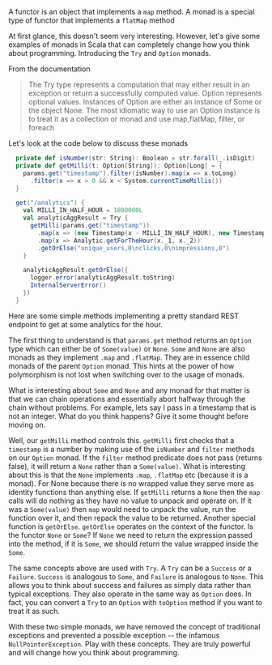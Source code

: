 A functor is an object that implements a `map` method. A monad is a special type of functor that implements a `flatMap` method

At first glance, this doesn't seem very interesting. However, let's give some examples of monads in Scala that can completely change how you think about programming. Introducing the `Try` and `Option` monads.

From the documentation

> The Try type represents a computation that may either result in an exception or return a successfully computed value.
> Option represents optional values. Instances of Option are either an instance of Some or the object None. The most idiomatic way to use an Option instance is to treat it as a collection or monad and use map,flatMap, filter, or foreach

Let's look at the code below to discuss these monads

```scala
  private def isNumber(str: String): Boolean = str.forall(_.isDigit)
  private def getMilli(t: Option[String]): Option[Long] = {
    params.get("timestamp").filter(isNumber).map(x => x.toLong)
      .filter(x => x > 0 && x < System.currentTimeMillis())
  }

  get("/analytics") {
    val MILLI_IN_HALF_HOUR = 1800000L
    val analyticAggResult = Try {
      getMilli(params.get("timestamp"))
        .map(x => (new Timestamp(x - MILLI_IN_HALF_HOUR), new Timestamp(x + MILLI_IN_HALF_HOUR)))
        .map(x => Analytic.getForTheHour(x._1, x._2))
        .getOrElse("unique_users,0\nclicks,0\nimpressions,0")
    }

    analyticAggResult.getOrElse({
      logger.error(analyticAggResult.toString)
      InternalServerError()
    })
  }
```

Here are some simple methods implementing a pretty standard REST endpoint to get at some analytics for the hour.

The first thing to understand is that `params.get` method returns an `Option` type which can either be of `Some(value)` or `None`. `Some` and `None` are also monads as they implement `.map` and `.flatMap`. They are in essence child monads of the parent `Option` monad. This hints at the power of how polymorphism is not lost when switching over to the usage of monads.

What is interesting about `Some` and `None` and any monad for that matter is that we can chain operations and essentially abort halfway through the chain without problems. For example, lets say I pass in a timestamp that is not an integer. What do you think happens? Give it some thought before moving on.

Well, our `getMilli` method controls this. `getMilli` first checks that a `timestamp` is a number by making use of the `isNumber` and `filter` methods on our `Option` monad. If the `filter` method predicate does not pass (returns false), it will return a `None` rather than a `Some(value)`. What is interesting about this is that the `None` implements `.map`, `.flatMap` etc (because it is a monad). For None because there is no wrapped value they serve more as identity functions than anything else. If `getMilli` returns a `None` then the `map` calls will do nothing as they have no value to unpack and operate on. If it was a `Some(value)` then `map` would need to unpack the value, run the function over it, and then repack the value to be returned. Another special function is `getOrElse`. `getOrElse` operates on the context of the functor. Is the functor `None` or `Some`? If `None` we need to return the expression passed into the method, if it is `Some`, we should return the value wrapped inside the `Some`.

The same concepts above are used with `Try`. A `Try` can be a `Success` or a `Failure`. `Success` is analogous to `Some`, and `Failure` is analogous to `None`. This allows you to think about success and failures as simply data rather than typical exceptions. They also operate in the same way as `Option` does. In fact, you can convert a `Try` to an `Option` with `toOption` method if you want to treat it as such.

With these two simple monads, we have removed the concept of traditional exceptions and prevented a possible exception -- the infamous `NullPointerException`. Play with these concepts. They are truly powerful and will change how you think about programming.
